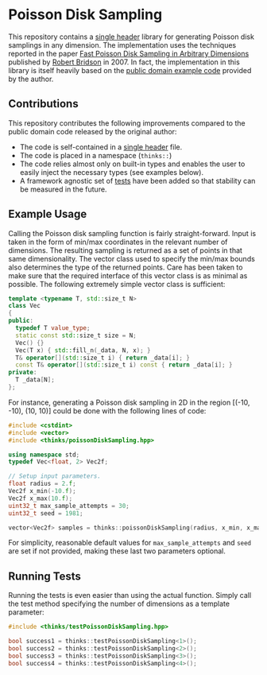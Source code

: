 # Poisson Disk Sampling

This repository contains a [single header](https://github.com/thinks/poisson-disk-sampling/blob/master/include/thinks/poissonDiskSampling.hpp) library for generating Poisson disk samplings in any dimension. The implementation uses the techniques reported in the paper [Fast Poisson Disk Sampling in Arbitrary Dimensions](http://www.cs.ubc.ca/~rbridson/docs/bridson-siggraph07-poissondisk.pdf) published by [Robert Bridson](http://www.cs.ubc.ca/~rbridson/) in 2007. In fact, the implementation in this library is itself heavily based on the [public domain example code](http://www.cs.ubc.ca/~rbridson/download/curlnoise.tar.gz) provided by the author.  

## Contributions

This repository contributes the following improvements compared to the public domain code released by the original author:
* The code is self-contained in a [single header](https://github.com/thinks/poisson-disk-sampling/blob/master/include/thinks/poissonDiskSampling.hpp) file.
* The code is placed in a namespace (```thinks::```)
* The code relies almost only on built-in types and enables the user to easily inject the necessary types (see examples below).
* A framework agnostic set of [tests](https://github.com/thinks/poisson-disk-sampling/blob/master/test/include/thinks/testPoissonDiskSampling.hpp) have been added so that stability can be measured in the future.

## Example Usage

Calling the Poisson disk sampling function is fairly straight-forward. Input is taken in the form of min/max coordinates in the relevant number of dimensions. The resulting sampling is returned as a set of points in that same dimensionality. The vector class used to specify the min/max bounds also determines the type of the returned points. Care has been taken to make sure that the required interface of this vector class is as minimal as possible. The following extremely simple vector class is sufficient:
```C++
template <typename T, std::size_t N>
class Vec
{
public:
  typedef T value_type;
  static const std::size_t size = N;
  Vec() {}
  Vec(T x) { std::fill_n(_data, N, x); }
  T& operator[](std::size_t i) { return _data[i]; }
  const T& operator[](std::size_t i) const { return _data[i]; }
private:
  T _data[N];
};
```

For instance, generating a Poisson disk sampling in 2D in the region [(-10, -10), (10, 10)] could be done with the following lines of code:
```C++
#include <cstdint>
#include <vector>
#include <thinks/poissonDiskSampling.hpp>

using namespace std;
typedef Vec<float, 2> Vec2f;

// Setup input parameters.
float radius = 2.f;
Vec2f x_min(-10.f);
Vec2f x_max(10.f);
uint32_t max_sample_attempts = 30;
uint32_t seed = 1981;

vector<Vec2f> samples = thinks::poissonDiskSampling(radius, x_min, x_max, max_sample_attempts, seed);
```
For simplicity, reasonable default values for ```max_sample_attempts``` and ```seed``` are set if not provided, making these last two parameters optional.

## Running Tests

Running the tests is even easier than using the actual function. Simply call the test method specifying the number of dimensions as a template parameter:
```C++
#include <thinks/testPoissonDiskSampling.hpp>

bool success1 = thinks::testPoissonDiskSampling<1>();
bool success2 = thinks::testPoissonDiskSampling<2>();
bool success3 = thinks::testPoissonDiskSampling<3>();
bool success4 = thinks::testPoissonDiskSampling<4>();
```
